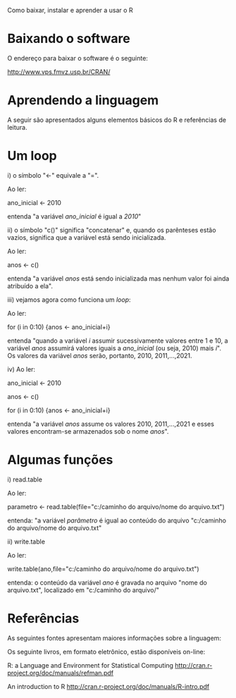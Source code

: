 Como baixar, instalar e aprender a usar o R

# Baixando o software #

O endereço para baixar o software é o seguinte:

http://www.vps.fmvz.usp.br/CRAN/

# Aprendendo a linguagem #

A seguir são apresentados alguns elementos básicos do R e referências de leitura.

# Um loop #

i) o símbolo "<-" equivale a "=".

Ao ler:

ano\_inicial <- 2010

entenda "a variável _ano\_inicial_ é igual a _2010_"

ii) o símbolo "c()" significa "concatenar" e, quando os parênteses estão vazios, significa que a variável está sendo inicializada.

Ao ler:

anos <- c()

entenda "a variável _anos_ está sendo inicializada mas nenhum valor foi ainda atribuído a ela".

iii) vejamos agora como funciona um _loop_:

Ao ler:

for (i in 0:10) {anos <- ano\_inicial+i}

entenda "quando a variável _i_ assumir sucessivamente valores entre 1 e 10, a variável _anos_ assumirá valores iguais a _ano\_inicial_ (ou seja, 2010) mais _i_". Os valores da variável _anos_ serão, portanto, 2010, 2011,...,2021.

iv) Ao ler:

ano\_inicial <- 2010

anos  <-  c()

for (i in 0:10) {anos <- ano\_inicial+i}

entenda "a variável _anos_ assume os valores 2010, 2011,...,2021 e esses valores encontram-se armazenados sob o nome _anos_".

# Algumas funções #

i) read.table

Ao ler:

parametro <- read.table(file="c:/caminho do arquivo/nome do arquivo.txt")

entenda: "a variável _parâmetro_ é igual ao conteúdo do arquivo "c:/caminho do arquivo/nome do arquivo.txt"

ii) write.table

Ao ler:

write.table(ano,file="c:/caminho do arquivo/nome do arquivo.txt")

entenda: o conteúdo da variável _ano_ é gravada no arquivo "nome do arquivo.txt", localizado em "c:/caminho do arquivo/"

# Referências #

As seguintes fontes apresentam maiores informações sobre a linguagem:

Os seguinte livros, em formato eletrônico, estão disponíveis on-line:

R: a Language and Environment for Statistical Computing <http://cran.r-project.org/doc/manuals/refman.pdf>

An introduction to R <http://cran.r-project.org/doc/manuals/R-intro.pdf>